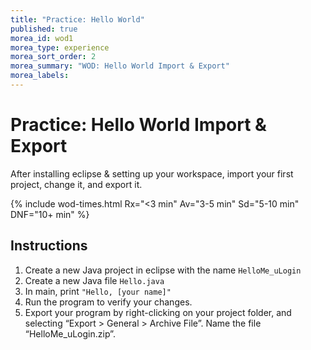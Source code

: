 ```yaml
---
title: "Practice: Hello World"
published: true
morea_id: wod1
morea_type: experience
morea_sort_order: 2
morea_summary: "WOD: Hello World Import & Export"
morea_labels:
---
```


# Practice: Hello World Import & Export

After installing eclipse & setting up your workspace, import your first project, change it, and export it.

{% include wod-times.html Rx="<3 min" Av="3-5 min" Sd="5-10 min" DNF="10+ min" %}

## Instructions

1. Create a new Java project in eclipse with the name `HelloMe_uLogin`
2. Create a new Java file `Hello.java`
3. In main, print `"Hello, [your name]"`
2. Run the program to verify your changes.
3. Export your program by right-clicking on your project folder, and selecting “Export > General > Archive File”. Name the file “HelloMe_uLogin.zip”.

<!--1. *Start your timer*-->
<!--1. Download [HelloWorld.zip](HelloWorld.zip)
1. Open Eclipse and go to File > Import > General > Existing Projects into Workspace
1. Select archive file, hit “Browse”, and select the HelloWorld.zip file you just downloaded
    - If you (or your computer) has unzipped the project, select "root directory" instead and browse to the folder.
1. Double-click the project folder, the src folder, and then the default package. You should now see a class file, HelloWorld.java.
1. To run the program:
    -  Click on the green play button at the top of the screen **OR**
    - Right-click name.java class and select “Run As > Java Application”
1. Rename the project so that it is "HelloWorld_uLogin" by right-clicking on the project and selecting "Refactor > Rename"
1. Change the program so that instead of displaying "Hello, World!" it says hello to you.-->



<!--1. *Stop your timer*-->



<!--## Demonstration

Once you've finished doing the HW a single time, watch me do it:

{% include youtube.html id="lbh5q9Lj-As" %}

{% include wod-warning.html %}-->